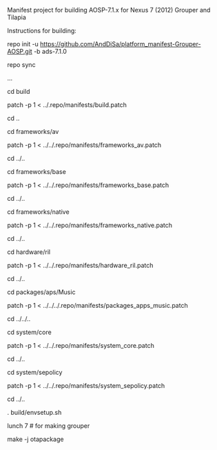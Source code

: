 Manifest project for building AOSP-7.1.x for Nexus 7 (2012) Grouper and Tilapia

Instructions for building:

repo init -u https://github.com/AndDiSa/platform_manifest-Grouper-AOSP.git -b ads-7.1.0

repo sync

...

cd build

patch -p 1 < ../.repo/manifests/build.patch

cd ..

cd frameworks/av

patch -p 1 < ../../.repo/manifests/frameworks_av.patch

cd ../..

cd frameworks/base

patch -p 1 < ../../.repo/manifests/frameworks_base.patch

cd ../..

cd frameworks/native

patch -p 1 < ../../.repo/manifests/frameworks_native.patch

cd ../..

cd hardware/ril

patch -p 1 < ../../.repo/manifests/hardware_ril.patch

cd ../..

cd packages/aps/Music

patch -p 1 < ../../../.repo/manifests/packages_apps_music.patch

cd ../../..

cd system/core

patch -p 1 < ../../.repo/manifests/system_core.patch

cd ../..

cd system/sepolicy

patch -p 1 < ../../.repo/manifests/system_sepolicy.patch

cd ../..

. build/envsetup.sh

lunch 7 # for making grouper

make -j<x> otapackage


